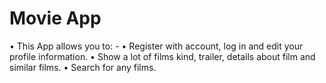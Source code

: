 # Movie App
• This App allows you to: -
    • Register with account, log in and edit your profile information.
    • Show a lot of films kind, trailer, details about film and similar films.
    • Search for any films.
